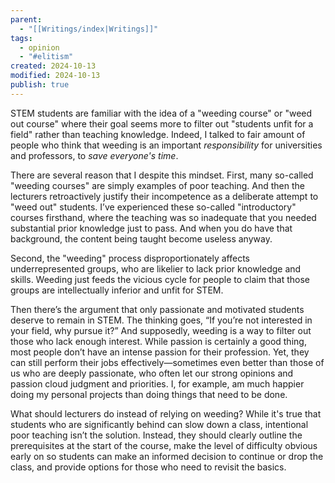 ```yaml
---
parent:
  - "[[Writings/index|Writings]]"
tags:
  - opinion
  - "#elitism"
created: 2024-10-13
modified: 2024-10-13
publish: true
---
```

STEM students are familiar with the idea of a "weeding course" or "weed out course" where their goal seems more to filter out "students unfit for a field" rather than teaching knowledge. Indeed, I talked to fair amount of people who think that weeding is an important _responsibility_ for universities and professors, to _save everyone's time_.

There are several reason that I despite this mindset. First, many so-called "weeding courses" are simply examples of poor teaching. And then the lecturers retroactively justify their incompetence as a deliberate attempt to "weed out" students. I’ve experienced these so-called "introductory" courses firsthand, where the teaching was so inadequate that you needed substantial prior knowledge just to pass. And when you do have that background, the content being taught become useless anyway.

Second, the "weeding" process disproportionately affects underrepresented groups, who are likelier to lack prior knowledge and skills. Weeding just feeds the vicious cycle for people to claim that those groups are intellectually inferior and unfit for STEM.

Then there’s the argument that only passionate and motivated students deserve to remain in STEM. The thinking goes, “If you’re not interested in your field, why pursue it?” And supposedly, weeding is a way to filter out those who lack enough interest. While passion is certainly a good thing, most people don’t have an intense passion for their profession. Yet, they can still perform their jobs effectively—sometimes even better than those of us who are deeply passionate, who often let our strong opinions and passion cloud judgment and priorities. I, for example, am much happier doing my personal projects than doing things that need to be done.

What should lecturers do instead of relying on weeding? While it's true that students who are significantly behind can slow down a class, intentional poor teaching isn’t the solution. Instead, they should clearly outline the prerequisites at the start of the course, make the level of difficulty obvious early on so students can make an informed decision to continue or drop the class, and provide options for those who need to revisit the basics.